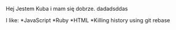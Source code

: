 Hej Jestem Kuba i mam się dobrze.
dadadsddas

I like:
*JavaScript
*Ruby
*HTML
*Killing history using git rebase
